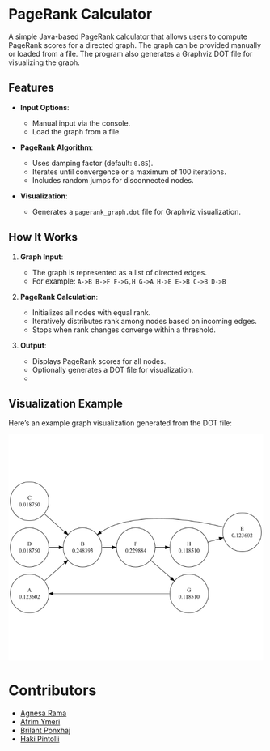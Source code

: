 # PageRank Calculator

A simple Java-based PageRank calculator that allows users to compute PageRank scores for a directed graph. The graph can be provided manually or loaded from a file. The program also generates a Graphviz DOT file for visualizing the graph.

## Features

- **Input Options**: 
  - Manual input via the console.
  - Load the graph from a file.

- **PageRank Algorithm**: 
  - Uses damping factor (default: `0.85`).
  - Iterates until convergence or a maximum of 100 iterations.
  - Includes random jumps for disconnected nodes.

- **Visualization**: 
  - Generates a `pagerank_graph.dot` file for Graphviz visualization.

## How It Works

1. **Graph Input**:
   - The graph is represented as a list of directed edges.
   - For example:
`A->B
 B->F
 F->G,H
 G->A
 H->E
 E->B
 C->B
 D->B` 

2. **PageRank Calculation**:
   - Initializes all nodes with equal rank.
   - Iteratively distributes rank among nodes based on incoming edges.
   - Stops when rank changes converge within a threshold.

3. **Output**:
   - Displays PageRank scores for all nodes.
   - Optionally generates a DOT file for visualization.
   - 
## Visualization Example

Here’s an example graph visualization generated from the DOT file:

![Graph Visualization](./example.png)

# Contributors 
* [Agnesa Rama](https://github.com/agnesarama1)
* [Afrim Ymeri](https://github.com/afrimymeri)
* [Brilant Ponxhaj](https://github.com/BrilantP)
* [Haki Pintolli](https://github.com/HakiPintolli)
